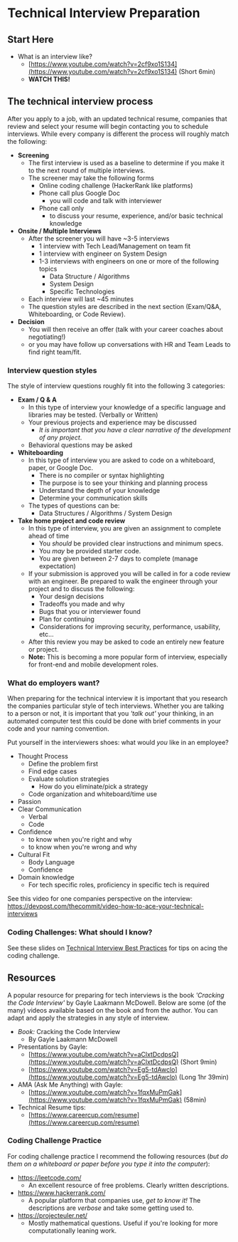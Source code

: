 # Technical Interview Preparation


## Start Here

- What is an interview like?
    + [https://www.youtube.com/watch?v=2cf9xo1S134](https://www.youtube.com/watch?v=2cf9xo1S134) (Short 6min)
    + **WATCH THIS!**


## The technical interview process

After you apply to a job, with an updated technical resume, companies that review and select your resume will begin contacting you to schedule interviews. While every company is different the process will roughly match the following:

- **Screening**
    + The first interview is used as a baseline to determine if you make it to the next round of multiple interviews.
    + The screener may take the following forms
        * Online coding challenge (HackerRank like platforms)
        * Phone call plus Google Doc
            - you will code and talk with interviewer
        * Phone call only
            - to discuss your resume, experience, and/or basic technical knowledge
- **Onsite / Multiple Interviews**
    + After the screener you will have ~3-5 interviews
        * 1 interview with Tech Lead/Management on team fit
        * 1 interview with engineer on System Design
        * 1-3 interviews with engineers on one or more of the following topics
            - Data Structure / Algorithms
            - System Design
            - Specific Technologies
    + Each interview will last ~45 minutes
    + The question styles are described in the next section (Exam/Q&A, Whiteboarding, or Code Review).
- **Decision**
    + You will then receive an offer (talk with your career coaches about negotiating!)
    + or you may have follow up conversations with HR and Team Leads to find right team/fit.


### Interview question styles

The style of interview questions roughly fit into the following 3 categories:

- **Exam / Q & A**
    + In this type of interview your knowledge of a specific language and libraries may be tested. (Verbally or Written)
    + Your previous projects and experience may be discussed
        * _It is important that you have a clear narrative of the development of any project_.
    + Behavioral questions may be asked
- **Whiteboarding**
    + In this type of interview you are asked to code on a whiteboard, paper, or Google Doc.
        * There is no compiler or syntax highlighting
        * The purpose is to see your thinking and planning process
        * Understand the depth of your knowledge
        * Determine your communication skills
    + The types of questions can be:
        * Data Structures / Algorithms / System Design
- **Take home project and code review**
    + In this type of interview, you are given an assignment to complete ahead of time
        * You _should_ be provided clear instructions and minimum specs. 
        * You _may_ be provided starter code.
        * You are given between 2-7 days to complete (manage expectation)
    + If your submission is approved you will be called in for a code review with an engineer. Be prepared to walk the engineer through your project and to discuss the following:
        * Your design decisions
        * Tradeoffs you made and why
        * Bugs that you or interviewer found
        * Plan for continuing
        * Considerations for improving security, performance, usability, etc...
    + After this review you may be asked to code an entirely new feature or project.
    + **Note:** This is becoming a more popular form of interview, especially for front-end and mobile development roles.


### What do employers want?

When preparing for the technical interview it is important that you research the companies particular style of tech interviews. Whether you are talking to a person or not, it is important that you _'talk out'_ your thinking, in an automated computer test this could be done with brief comments in your code and your naming convention. 

Put yourself in the interviewers shoes: what would _you_ like in an employee?

- Thought Process
    + Define the problem first
    + Find edge cases
    + Evaluate solution strategies
        * How do you eliminate/pick a strategy
    + Code organization and whiteboard/time use
- Passion
- Clear Communication
    + Verbal
    + Code
- Confidence
    + to know when you're right and why
    + to know when you're wrong and why
- Cultural Fit
    + Body Language
    + Confidence
- Domain knowledge
    + For tech specific roles, proficiency in specific tech is required


See this video for one companies perspective on the interview: https://devpost.com/thecommit/video-how-to-ace-your-technical-interviews


### Coding Challenges: What should I know?

See these slides on [Technical Interview Best Practices](technical-interview-best-practices.pdf) for tips on acing the coding challenge. 

## Resources

A popular resource for preparing for tech interviews is the book _'Cracking the Code Interview'_ by Gayle Laakmann McDowell. Below are some (of the many) videos available based on the book and from the author. You can adapt and apply the strategies in any style of interview.

- _Book:_ Cracking the Code Interview
    * By Gayle Laakmann McDowell
- Presentations by Gayle:
    * [https://www.youtube.com/watch?v=aClxtDcdpsQ](https://www.youtube.com/watch?v=aClxtDcdpsQ) (Short 9min)
    * [https://www.youtube.com/watch?v=Eg5-tdAwclo](https://www.youtube.com/watch?v=Eg5-tdAwclo) (Long 1hr 39min)
- AMA (Ask Me Anything) with Gayle:
    * [https://www.youtube.com/watch?v=1fqxMuPmGak](https://www.youtube.com/watch?v=1fqxMuPmGak) (58min)
- Technical Resume tips: 
    * [https://www.careercup.com/resume](https://www.careercup.com/resume)


### Coding Challenge Practice

For coding challenge practice I recommend the following resources (_but do them on a whiteboard or paper before you type it into the computer_):

- https://leetcode.com/
    + An excellent resource of free problems. Clearly written descriptions.
- https://www.hackerrank.com/
    + A popular platform that companies use, _get to know it!_ The descriptions are _verbose_ and take some getting used to.
- https://projecteuler.net/
    + Mostly mathematical questions. Useful if you're looking for more computationally leaning work.
